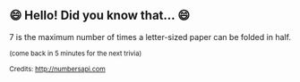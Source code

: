 ## 😄 Hello! Did you know that... 😄
7 is the maximum number of times a letter-sized paper can be folded in half.

<sup>(come back in 5 minutes for the next trivia)</sup>


<sup>Credits: http://numbersapi.com</sup>
